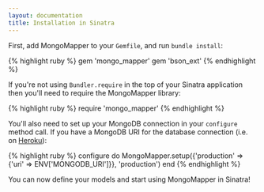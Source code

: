 ```yaml
---
layout: documentation
title: Installation in Sinatra
---
```


First, add MongoMapper to your `Gemfile`, and run `bundle install`:

{% highlight ruby %}
gem 'mongo_mapper'
gem 'bson_ext'
{% endhighlight %}

If you're not using `Bundler.require` in the top of your Sinatra application then you'll need to require the MongoMapper library:

{% highlight ruby %}
require 'mongo_mapper'
{% endhighlight %}

You'll also need to set up your MongoDB connection in your `configure` method call. If you have a MongoDB URI for the database connection (i.e. on [Heroku](http://heroku.com)):

{% highlight ruby %}
configure do
  MongoMapper.setup({'production' => {'uri' => ENV['MONGODB_URI']}}, 'production')
end
{% endhighlight %}

You can now define your models and start using MongoMapper in Sinatra!
